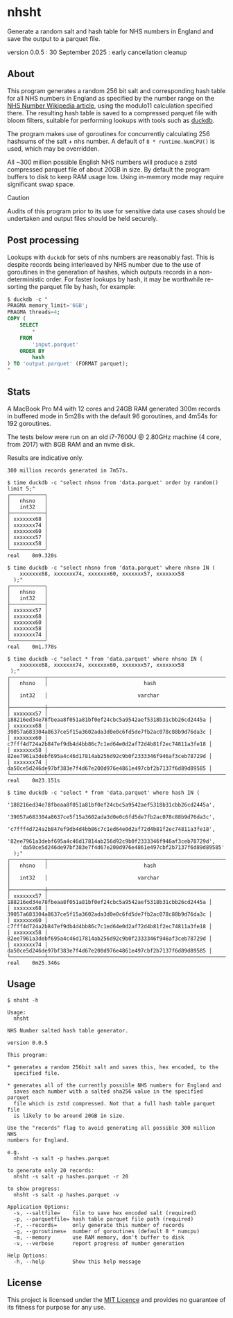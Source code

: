 # nhsht

Generate a random salt and hash table for NHS numbers in England and
save the output to a parquet file.

version 0.0.5 : 30 September 2025 : early cancellation cleanup

## About

This program generates a random 256 bit salt and corresponding hash
table for all NHS numbers in England as specified by the number range on
the [NHS Number Wikipedia article](https://en.wikipedia.org/wiki/NHS_number),
using the modulo11 calculation specified there. The resulting hash table
is saved to a compressed parquet file with bloom filters, suitable for
performing lookups with tools such as [duckdb](https://duckdb.org/).

The program makes use of goroutines for concurrently calculating 256
hashsums of the salt + nhs number. A default of `8 * runtime.NumCPU()`
is used, which may be overridden.

All ~300 million possible English NHS numbers will produce a zstd
compressed parquet file of about 20GB in size. By default the program
buffers to disk to keep RAM usage low. Using in-memory mode may require
significant swap space.

> [!CAUTION]
> Audits of this program prior to its use for sensitive data use cases
> should be undertaken and output files should be held securely.

## Post processing

Lookups with `duckdb` for sets of nhs numbers are reasonably fast. This
is despite records being interleaved by NHS number due to the use of
goroutines in the generation of hashes, which outputs records in a
non-deterministic order. For faster lookups by hash, it may be
worthwhile re-sorting the parquet file by hash, for example:

```sql
$ duckdb -c "
PRAGMA memory_limit='6GB';
PRAGMA threads=4;
COPY (
    SELECT
        *
    FROM
        'input.parquet'
    ORDER BY
        hash
) TO 'output.parquet' (FORMAT parquet);
"
```

## Stats

A MacBook Pro M4 with 12 cores and 24GB RAM generated 300m records in
buffered mode in 5m28s with the default 96 goroutines, and 4m54s for 192
goroutines.

The tests below were run on an old i7-7600U @ 2.80GHz machine (4 core,
from 2017) with 8GB RAM and an nvme disk.

Results are indicative only.

```
300 million records generated in 7m57s.

$ time duckdb -c "select nhsno from 'data.parquet' order by random() limit 5;"
┌───────────┐
│   nhsno   │
│   int32   │
├───────────┤
│ xxxxxxx68 │
│ xxxxxxx74 │
│ xxxxxxx60 │
│ xxxxxxx57 │
│ xxxxxxx58 │
└───────────┘
real	0m9.320s

$ time duckdb -c "select nhsno from 'data.parquet' where nhsno IN (
    xxxxxxx68, xxxxxxx74, xxxxxxx60, xxxxxxx57, xxxxxxx58
  );"
┌───────────┐
│   nhsno   │
│   int32   │
├───────────┤
│ xxxxxxx57 │
│ xxxxxxx68 │
│ xxxxxxx60 │
│ xxxxxxx58 │
│ xxxxxxx74 │
└───────────┘
real	0m1.770s

$ time duckdb -c "select * from 'data.parquet' where nhsno IN (
    xxxxxxx68, xxxxxxx74, xxxxxxx60, xxxxxxx57, xxxxxxx58
 );"
┌───────────┬──────────────────────────────────────────────────────────────────┐
│   nhsno   │                               hash                               │
│   int32   │                             varchar                              │
├───────────┼──────────────────────────────────────────────────────────────────┤
│ xxxxxxx57 │ 188216ed34e78fbeaa8f051a81bf0ef24cbc5a9542aef5318b31cbb26cd2445a │
│ xxxxxxx68 │ 39057a683304a8637ce5f15a3602ada3d0e0c6fd5de7fb2ac078c88b9d76da3c │
│ xxxxxxx60 │ c7fff4d724a2b847ef9db4d4bb86c7c1ed64e0d2af72d4b81f2ec74811a3fe18 │
│ xxxxxxx58 │ 82ee7961a3debf695a4c46d17814ab256d92c9b0f2333346f946af3ceb78729d │
│ xxxxxxx74 │ da50ce5d246de97bf383e7f4d67e200d976e4861e497cbf2b7137f6d89d89585 │
└───────────┴──────────────────────────────────────────────────────────────────┘
real	0m23.151s

$ time duckdb -c "select * from 'data.parquet' where hash IN (
    '188216ed34e78fbeaa8f051a81bf0ef24cbc5a9542aef5318b31cbb26cd2445a',
    '39057a683304a8637ce5f15a3602ada3d0e0c6fd5de7fb2ac078c88b9d76da3c',
    'c7fff4d724a2b847ef9db4d4bb86c7c1ed64e0d2af72d4b81f2ec74811a3fe18',
    '82ee7961a3debf695a4c46d17814ab256d92c9b0f2333346f946af3ceb78729d',
    'da50ce5d246de97bf383e7f4d67e200d976e4861e497cbf2b7137f6d89d89585'
  );"
┌───────────┬──────────────────────────────────────────────────────────────────┐
│   nhsno   │                               hash                               │
│   int32   │                             varchar                              │
├───────────┼──────────────────────────────────────────────────────────────────┤
│ xxxxxxx57 │ 188216ed34e78fbeaa8f051a81bf0ef24cbc5a9542aef5318b31cbb26cd2445a │
│ xxxxxxx68 │ 39057a683304a8637ce5f15a3602ada3d0e0c6fd5de7fb2ac078c88b9d76da3c │
│ xxxxxxx60 │ c7fff4d724a2b847ef9db4d4bb86c7c1ed64e0d2af72d4b81f2ec74811a3fe18 │
│ xxxxxxx58 │ 82ee7961a3debf695a4c46d17814ab256d92c9b0f2333346f946af3ceb78729d │
│ xxxxxxx74 │ da50ce5d246de97bf383e7f4d67e200d976e4861e497cbf2b7137f6d89d89585 │
└───────────┴──────────────────────────────────────────────────────────────────┘
real	0m25.346s

```

## Usage

```
$ nhsht -h

Usage:
  nhsht

NHS Number salted hash table generator.

version 0.0.5

This program:

* generates a random 256bit salt and saves this, hex encoded, to the
  specified file.

* generates all of the currently possible NHS numbers for England and
  saves each number with a salted sha256 value in the specified parquet
  file which is zstd compressed. Not that a full hash table parquet file
  is likely to be around 20GB in size.

Use the "records" flag to avoid generating all possible 300 million NHS
numbers for England.

e.g.
  nhsht -s salt -p hashes.parquet

to generate only 20 records:
  nhsht -s salt -p hashes.parquet -r 20

to show progress:
  nhsht -s salt -p hashes.parquet -v

Application Options:
  -s, --saltfile=    file to save hex encoded salt (required)
  -p, --parquetfile= hash table parquet file path (required)
  -r, --records=     only generate this number of records
  -g, --goroutines=  number of goroutines (default 8 * numcpu)
  -m, --memory       use RAM memory, don't buffer to disk
  -v, --verbose      report progress of number generation

Help Options:
  -h, --help         Show this help message

```

## License

This project is licensed under the [MIT Licence](LICENCE) and provides
no guarantee of its fitness for purpose for any use.
